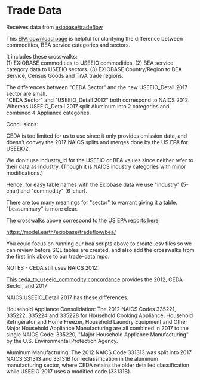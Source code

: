 # Trade Data

Receives data from [exiobase/tradeflow](https://model.earth/exiobase/tradeflow/)

This [EPA download page](https://catalog.data.gov/dataset/useeio-models-with-import-emission-factors-for-greenhouse-gases-for-2017-2022-from-exiobas) is helpful for clarifying the difference between commodities, BEA service categories and sectors.<!-- 3 files from that page were added to concordance folder here, not sure if that's 2 or 3 of the files above. Might be more to use.  -->

It includes these crosswalks:  
(1) EXIOBASE commodities to USEEIO commodities. 
(2) BEA service category data to USEEIO sectors. 
(3) EXIOBASE Country/Region to BEA Service, Census Goods and TiVA trade regions.  

The differences between "CEDA Sector" and the new USEEIO_Detail 2017 sector are small.  
"CEDA Sector" and "USEEIO_Detail 2012" both correspond to NAICS 2012. 
Whereas USEEIO_Detail 2017 split Aluminum into 2 categories and combined 4 Appliance categories.

Conclusions:

CEDA is too limited for us to use since it only provides emission data, and doesn't convey the 2017 NAICS splits and merges done by the US EPA for USEEIO2.

We don't use industry_id for the USEEIO or BEA values since neither refer to their data as Industry. (Though it is NAICS industry categories with minor modifications.)

Hence, for easy table names with the Exiobase data we use "industry" (5-char) and "commodity" (6-char).

There are too many meanings for "sector" to warrant giving it a table. "beasummary" is more clear.

The crosswalks above correspond to the US EPA reports here:

https://model.earth/exiobase/tradeflow/bea/

You could focus on running our bea scripts above to create .csv files so we can review before SQL tables are created, and also add the crosswalks from the first link above to our trade-data repo.


NOTES - CEDA still uses NAICS 2012:

[This ceda_to_useeio_commodity concordance](https://pasteur.epa.gov/uploads/10.23719/1531906/documents/ceda_to_useeio_commodity_concordance.csv) provides the 2012, CEDA Sector, and 2017


NAICS USEEIO_Detail 2017 has these differences:

Household Appliance Consolidation:
The 2012 NAICS Codes 335221, 335222, 335224 and 335228 for Household Cooking Appliance, Household Refrigerator and Home Freezer, Household Laundry Equipment and Other Major Household Appliance Manufacturing are all combined in 2017 to the single NAICS Code: 335220, "Major Household Appliance Manufacturing" by the U.S. Environmental Protection Agency.

Aluminum Manufacturing:
The 2012 NAICS Code 331313 was split into 2017 NAICS 331313 and 33131B for reclassification in the aluminum manufacturing sector, where CEDA retains the older detailed classification while USEEIO 2017 uses a modified code (33131B).